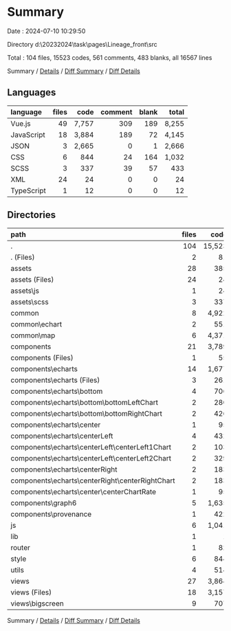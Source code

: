 # Summary

Date : 2024-07-10 10:29:50

Directory d:\\20232024\\task\\pages\\Lineage_front\\src

Total : 104 files,  15523 codes, 561 comments, 483 blanks, all 16567 lines

Summary / [Details](details.md) / [Diff Summary](diff.md) / [Diff Details](diff-details.md)

## Languages
| language | files | code | comment | blank | total |
| :--- | ---: | ---: | ---: | ---: | ---: |
| Vue.js | 49 | 7,757 | 309 | 189 | 8,255 |
| JavaScript | 18 | 3,884 | 189 | 72 | 4,145 |
| JSON | 3 | 2,665 | 0 | 1 | 2,666 |
| CSS | 6 | 844 | 24 | 164 | 1,032 |
| SCSS | 3 | 337 | 39 | 57 | 433 |
| XML | 24 | 24 | 0 | 0 | 24 |
| TypeScript | 1 | 12 | 0 | 0 | 12 |

## Directories
| path | files | code | comment | blank | total |
| :--- | ---: | ---: | ---: | ---: | ---: |
| . | 104 | 15,523 | 561 | 483 | 16,567 |
| . (Files) | 2 | 81 | 3 | 5 | 89 |
| assets | 28 | 385 | 62 | 59 | 506 |
| assets (Files) | 24 | 24 | 0 | 0 | 24 |
| assets\\js | 1 | 24 | 23 | 2 | 49 |
| assets\\scss | 3 | 337 | 39 | 57 | 433 |
| common | 8 | 4,922 | 53 | 7 | 4,982 |
| common\\echart | 2 | 551 | 3 | 5 | 559 |
| common\\map | 6 | 4,371 | 50 | 2 | 4,423 |
| components | 21 | 3,789 | 164 | 73 | 4,026 |
| components (Files) | 1 | 55 | 1 | 3 | 59 |
| components\\echarts | 14 | 1,677 | 38 | 37 | 1,752 |
| components\\echarts (Files) | 3 | 261 | 6 | 11 | 278 |
| components\\echarts\\bottom | 4 | 706 | 11 | 13 | 730 |
| components\\echarts\\bottom\\bottomLeftChart | 2 | 280 | 2 | 4 | 286 |
| components\\echarts\\bottom\\bottomRightChart | 2 | 426 | 9 | 9 | 444 |
| components\\echarts\\center | 1 | 95 | 2 | 2 | 99 |
| components\\echarts\\centerLeft | 4 | 432 | 18 | 8 | 458 |
| components\\echarts\\centerLeft\\centerLeft1Chart | 2 | 103 | 0 | 4 | 107 |
| components\\echarts\\centerLeft\\centerLeft2Chart | 2 | 329 | 18 | 4 | 351 |
| components\\echarts\\centerRight | 2 | 183 | 1 | 3 | 187 |
| components\\echarts\\centerRight\\centerRightChart | 2 | 183 | 1 | 3 | 187 |
| components\\echarts\\center\\centerChartRate | 1 | 95 | 2 | 2 | 99 |
| components\\graph6 | 5 | 1,635 | 100 | 25 | 1,760 |
| components\\provenance | 1 | 422 | 25 | 8 | 455 |
| js | 6 | 1,041 | 72 | 41 | 1,154 |
| lib | 1 | 1 | 1 | 1 | 3 |
| router | 1 | 82 | 14 | 6 | 102 |
| style | 6 | 844 | 24 | 164 | 1,032 |
| utils | 4 | 514 | 27 | 20 | 561 |
| views | 27 | 3,864 | 141 | 107 | 4,112 |
| views (Files) | 18 | 3,157 | 94 | 74 | 3,325 |
| views\\bigscreen | 9 | 707 | 47 | 33 | 787 |

Summary / [Details](details.md) / [Diff Summary](diff.md) / [Diff Details](diff-details.md)